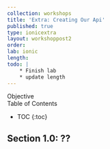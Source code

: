 ```yaml
---
collection: workshops
title: 'Extra: Creating Our Api'
published: true
type: ionicextra
layout: workshoppost2
order:
lab: ionic
length:
todo: |
    * Finish lab
    * update length
---
```


<div class="fake-h2">Objective</div>

<div class="fake-h2">Table of Contents</div>

* TOC
{:toc}

## Section 1.0: ??